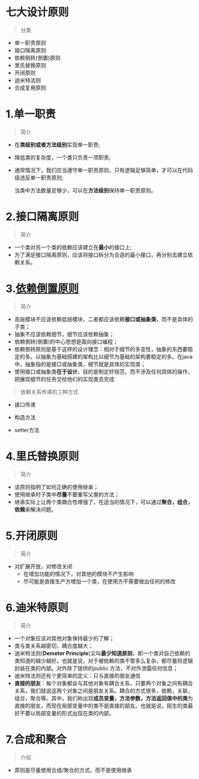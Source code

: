 # 七大设计原则

>分类

- 单一职责原则
- 接口隔离原则
- 依赖倒转(倒置)原则
- 里氏替换原则
- 开闭原则
- 迪米特法则
- 合成复用原则

# 1.单一职责

>简介

- 在**类级别或者方法级别**实现单一职责;

- 降低类的复杂度，一个类只负责一项职责;

- 通常情况下，我们应当遵守单一职责原则，只有逻辑足够简单，才可以在代码级违反单一职责原则;

  当类中方法数量足够少，可以在**方法级别**保持单一职责原则。

# 2.**接口隔离原则**

>简介

- 一个类对另一个类的依赖应该建立在**最小**的接口上;
- 为了满足接口隔离原则，应该将接口拆分为合适的最小接口，再分别去建立依赖关系。

# 3.[依赖倒置原则](https://blog.csdn.net/jiang_wang01/article/details/116784594)

>简介

- 高层模块不应该依赖低层模块，二者都应该依赖**接口或抽象类**，而不是具体的子类；
- 抽象不应该依赖细节，细节应该依赖抽象；
- 依赖倒转(倒置)的中心思想是面向接口编程；
- 依赖倒转原则是基于这样的设计理念：相对于细节的多变性，抽象的东西要稳定的多。以抽象为基础搭建的架构比以细节为基础的架构要稳定的多。在java中，抽象指的是接口或抽象类，细节就是具体的实现类；
- 使用接口或抽象类**在于设计**，目的是制定好规范，而不涉及任何具体的操作，把展现细节的任务交给他们的实现类去完成

>依赖关系传递的三种方式

- 接口传递
- 构造方法

- setter方法 

# 4.里氏替换原则

>简介

- 该原则指明了如何正确的使用继承；
- 使用继承时子类中**尽量**不要重写父类的方法；
- 继承实际上让两个类耦合性增强了，在适当的情况下，可以通过**聚合，组合，依赖**来解决问题。

# 5.开闭原则

>简介

- 对扩展开放，对修改关闭
  - 在增加功能的情况下，对其他的模块不产生影响
  - 尽可能是直接生产方增加一个类，在使用方不需要做出任何的修改

# 6.迪米特原则

>简介

- 一个对象应该对其他对象保持最少的了解；
- 类与类关系越密切，耦合度越大；
- 迪米特法则(**Demeter Principle**)又叫**最少知道原则**，即一个类对自己依赖的类知道的越少越好。也就是说，对于被依赖的类不管多么复杂，都尽量将逻辑封装在类的内部。对外除了提供的public 方法，不对外泄露任何信息；
- 迪米特法则还有个更简单的定义：只与直接的朋友通信
- **直接的朋友**：每个对象都会与其他对象有耦合关系，只要两个对象之间有耦合关系，我们就说这两个对象之间是朋友关系。耦合的方式很多，依赖，关联，组合，聚合等。其中，我们称出现**成员变量，方法参数，方法返回值中的类**为直接的朋友，而现在局部变量中的类不是直接的朋友。也就是说，陌生的类最好不要以局部变量的形式出现在类的内部。

# 7.合成和聚合

>介绍

- 原则是尽量使用合成/聚合的方式，而不是使用继承
